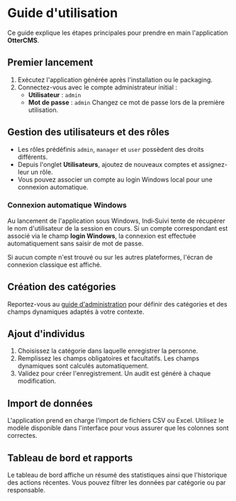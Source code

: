 # Guide d'utilisation

Ce guide explique les étapes principales pour prendre en main l'application **OtterCMS**.

## Premier lancement

1. Exécutez l'application générée après l'installation ou le packaging.
2. Connectez-vous avec le compte administrateur initial :
   - **Utilisateur** : `admin`
   - **Mot de passe** : `admin`
   Changez ce mot de passe lors de la première utilisation.

## Gestion des utilisateurs et des rôles

- Les rôles prédéfinis `admin`, `manager` et `user` possèdent des droits différents.
- Depuis l'onglet **Utilisateurs**, ajoutez de nouveaux comptes et assignez-leur un rôle.
- Vous pouvez associer un compte au login Windows local pour une connexion automatique.

### Connexion automatique Windows

Au lancement de l'application sous Windows, Indi‑Suivi tente de récupérer le nom d'utilisateur de la session en cours. Si un compte correspondant est associé via le champ **login Windows**, la connexion est effectuée automatiquement sans saisir de mot de passe.

Si aucun compte n'est trouvé ou sur les autres plateformes, l'écran de connexion classique est affiché.

## Création des catégories

Reportez-vous au [guide d'administration](guide-administration.md) pour définir des catégories et des champs dynamiques adaptés à votre contexte.

## Ajout d'individus

1. Choisissez la catégorie dans laquelle enregistrer la personne.
2. Remplissez les champs obligatoires et facultatifs. Les champs dynamiques sont calculés automatiquement.
3. Validez pour créer l'enregistrement. Un audit est généré à chaque modification.

## Import de données

L'application prend en charge l'import de fichiers CSV ou Excel. Utilisez le modèle disponible dans l'interface pour vous assurer que les colonnes sont correctes.

## Tableau de bord et rapports

Le tableau de bord affiche un résumé des statistiques ainsi que l'historique des actions récentes. Vous pouvez filtrer les données par catégorie ou par responsable.

